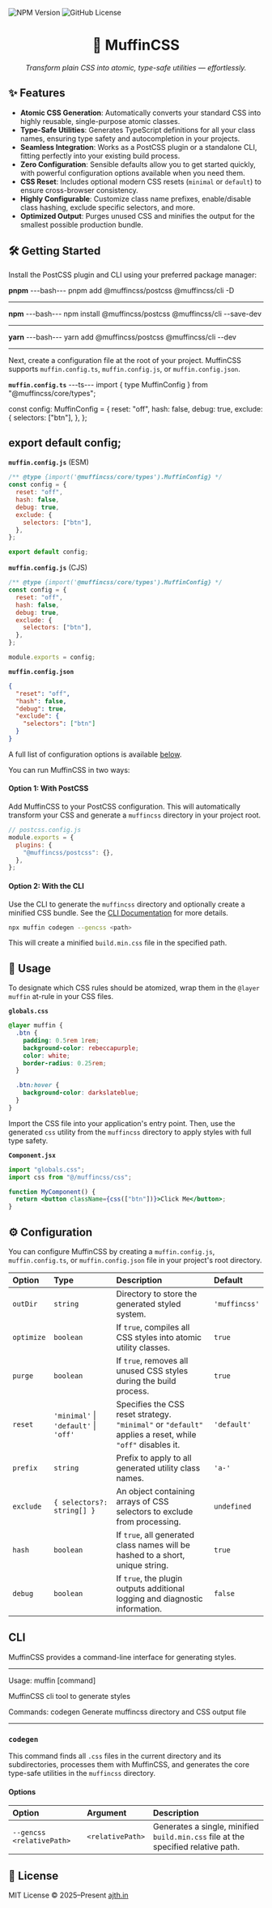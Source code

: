 ![NPM Version](https://img.shields.io/npm/v/@muffincss/postcss) ![GitHub License](https://img.shields.io/github/license/ajth-in/muffincss)

<div align="center">

# 🧁 MuffinCSS

_Transform plain CSS into atomic, type-safe utilities — effortlessly._

</div>

## ✨ Features

- **Atomic CSS Generation**: Automatically converts your standard CSS into highly reusable, single-purpose atomic classes.
- **Type-Safe Utilities**: Generates TypeScript definitions for all your class names, ensuring type safety and autocompletion in your projects.
- **Seamless Integration**: Works as a PostCSS plugin or a standalone CLI, fitting perfectly into your existing build process.
- **Zero Configuration**: Sensible defaults allow you to get started quickly, with powerful configuration options available when you need them.
- **CSS Reset**: Includes optional modern CSS resets (`minimal` or `default`) to ensure cross-browser consistency.
- **Highly Configurable**: Customize class name prefixes, enable/disable class hashing, exclude specific selectors, and more.
- **Optimized Output**: Purges unused CSS and minifies the output for the smallest possible production bundle.

## 🛠️ Getting Started

Install the PostCSS plugin and CLI using your preferred package manager:

**pnpm**
---bash---
pnpm add @muffincss/postcss @muffincss/cli -D

---

**npm**
---bash---
npm install @muffincss/postcss @muffincss/cli --save-dev

---

**yarn**
---bash---
yarn add @muffincss/postcss @muffincss/cli --dev

---

Next, create a configuration file at the root of your project. MuffinCSS supports `muffin.config.ts`, `muffin.config.js`, or `muffin.config.json`.

**`muffin.config.ts`**
---ts---
import { type MuffinConfig } from "@muffincss/core/types";

const config: MuffinConfig = {
reset: "off",
hash: false,
debug: true,
exclude: {
selectors: ["btn"],
},
};

## export default config;

**`muffin.config.js`** (ESM)

```js
/** @type {import('@muffincss/core/types').MuffinConfig} */
const config = {
  reset: "off",
  hash: false,
  debug: true,
  exclude: {
    selectors: ["btn"],
  },
};

export default config;
```

**`muffin.config.js`** (CJS)

```js
/** @type {import('@muffincss/core/types').MuffinConfig} */
const config = {
  reset: "off",
  hash: false,
  debug: true,
  exclude: {
    selectors: ["btn"],
  },
};

module.exports = config;
```

**`muffin.config.json`**

```json
{
  "reset": "off",
  "hash": false,
  "debug": true,
  "exclude": {
    "selectors": ["btn"]
  }
}
```

A full list of configuration options is available [below](#-configuration).

You can run MuffinCSS in two ways:

#### Option 1: With PostCSS

Add MuffinCSS to your PostCSS configuration. This will automatically transform your CSS and generate a `muffincss` directory in your project root.

```javascript
// postcss.config.js
module.exports = {
  plugins: {
    "@muffincss/postcss": {},
  },
};
```

#### Option 2: With the CLI

Use the CLI to generate the `muffincss` directory and optionally create a minified CSS bundle. See the [CLI Documentation](#-cli) for more details.

```bash
npx muffin codegen --gencss <path>
```

This will create a minified `build.min.css` file in the specified path.

## 🚀 Usage

To designate which CSS rules should be atomized, wrap them in the `@layer muffin` at-rule in your CSS files.

**`globals.css`**

```css
@layer muffin {
  .btn {
    padding: 0.5rem 1rem;
    background-color: rebeccapurple;
    color: white;
    border-radius: 0.25rem;
  }

  .btn:hover {
    background-color: darkslateblue;
  }
}
```

Import the CSS file into your application's entry point. Then, use the generated `css` utility from the `muffincss` directory to apply styles with full type safety.

**`Component.jsx`**

```jsx
import "globals.css";
import css from "@/muffincss/css";

function MyComponent() {
  return <button className={css(["btn"])}>Click Me</button>;
}
```

## ⚙️ Configuration

You can configure MuffinCSS by creating a `muffin.config.js`, `muffin.config.ts`, or `muffin.config.json` file in your project's root directory.

| Option     | Type                                  | Description                                                                                              | Default       |
| :--------- | :------------------------------------ | :------------------------------------------------------------------------------------------------------- | :------------ |
| `outDir`   | `string`                              | Directory to store the generated styled system.                                                          | `'muffincss'` |
| `optimize` | `boolean`                             | If `true`, compiles all CSS styles into atomic utility classes.                                          | `true`        |
| `purge`    | `boolean`                             | If `true`, removes all unused CSS styles during the build process.                                       | `true`        |
| `reset`    | `'minimal'` \| `'default'` \| `'off'` | Specifies the CSS reset strategy. `"minimal"` or `"default"` applies a reset, while `"off"` disables it. | `'default'`   |
| `prefix`   | `string`                              | Prefix to apply to all generated utility class names.                                                    | `'a-'`        |
| `exclude`  | `{ selectors?: string[] }`            | An object containing arrays of CSS selectors to exclude from processing.                                 | `undefined`   |
| `hash`     | `boolean`                             | If `true`, all generated class names will be hashed to a short, unique string.                           | `true`        |
| `debug`    | `boolean`                             | If `true`, the plugin outputs additional logging and diagnostic information.                             | `false`       |

## CLI

MuffinCSS provides a command-line interface for generating styles.

---

Usage: muffin [command]

MuffinCSS cli tool to generate styles

Commands:
codegen Generate muffincss directory and CSS output file

---

### `codegen`

This command finds all `.css` files in the current directory and its subdirectories, processes them with MuffinCSS, and generates the core type-safe utilities in the `muffincss` directory.

#### Options

| Option                    | Argument         | Description                                                                       |
| :------------------------ | :--------------- | :-------------------------------------------------------------------------------- |
| `--gencss <relativePath>` | `<relativePath>` | Generates a single, minified `build.min.css` file at the specified relative path. |

## 📝 License

MIT License © 2025–Present [ajth.in](https://ajth.in)
